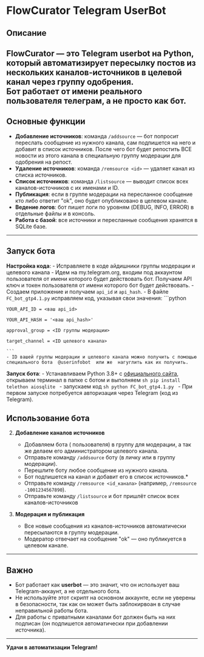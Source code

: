 # FlowCurator Telegram UserBot

## Описание

**FlowCurator** — это Telegram userbot на Python, который автоматизирует пересылку  постов из нескольких каналов-источников в целевой канал через группу одобрения.  
Бот работает от имени реального пользователя телеграм, а не просто как бот. 
---

## Основные функции

- **Добавление источников**: команда `/addsource` — бот попросит переслать сообщение из нужного канала, сам подпишется на него и добавит в список источников. После чего бот будет репостить ВСЕ новости из этого канала в специальную группу модерации для одобрения на репост.
- **Удаление источников**: команда `/remsource <id>` — удаляет канал из списка источников.
- **Список источников**: команда `/listsource` — выводит список всех каналов-источников с их именами и ID.
- **Публикация**: если в группе модерации на пересланное сообщение кто либо ответит "ok", оно будет опубликовано в целевом канале.
- **Ведение логов**: бот пишет логи по уровням (DEBUG, INFO, ERROR) в отдельные файлы и в консоль.
- **Работа с базой**: все источники и пересланные сообщения хранятся в SQLite базе.

---

## Запуск бота

**Настройка кода**:
    - Исправляете в коде айдишники группы модерации и целевого канала 
    - Идем на my.telegram.org, входим под аккаунтом пользователя от имени которого будет действовать бот. Получаем API ключ и токен пользователя от имени которого бот будет действовать.
    - Создаем приложение и получаем `api_id` и `api_hash`.
    - В файле `FC_bot_gtp4.1.py` исправляем код, указывая свои значения:
    ```python
    
    YOUR_API_ID = <ваш api_id>

    YOUR_API_HASH = '<ваш api_hash>'

    approval_group = <ID группы модерации>

    target_channel = <ID целевого канала>

    ```
    - ID вашей группы модерации и целевого канала можно получить с помощью специального бота  @userinfobot  или же  нагуглить как их получить.

**Запуск бота**:
    - Устанавливаем Python 3.8+ с [официального сайта](https://www.python.org/downloads/), открываем терминал в папке с ботом и выполняем 
    ```sh
    pip install telethon aiosqlite
    ```
    - запускаем код 
    ```sh
    python FC_bot_gtp4.1.py
    ```
    - При первом запуске потребуется авторизация через Telegram (код из Telegram).

## Использование бота 

2. **Добавление каналов источников**
    - Добавляем бота ( пользователя) в группу для модерации, а так же делаем его администратором целевого канала. 
    - Отправьте команду `/addsource` боту (в личку или в группу модерации).
    - Перешлите боту любое сообщение из нужного канала.
    - Бот подпишется на канал и добавит его в список источников.*
    - Отправьте команду `/remsource <id_канала>` (например, `/remsource -1001234567890`).
    - Отправьте команду `/listsource` и бот пришлёт список всех каналов-источников

3. **Модерация и публикация**
    - Все новые сообщения из каналов-источников автоматически пересылаются в группу модерации.
    - Модератор отвечает на сообщение "ok" — оно публикуется в целевом канале.

---


## Важно 

- Бот работает как **userbot** — это значит, что он использует ваш Telegram-аккаунт, а не отдельного бота.
- Не используйте этот скрипт на основном аккаунте, если не уверены в безопасности, так как он может быть заблокирвоан в случае неправильной работы бота.
- Для работы с приватными каналами бот должен быть на них подписан (он подпишется автоматически при добавлении источника).

---


**Удачи в автоматизации Telegram!**